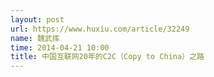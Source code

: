 ```yaml
---
layout: post
url: https://www.huxiu.com/article/32249
name: 魏武挥
time: 2014-04-21 10:00
title: 中国互联网20年的C2C（Copy to China）之路
---
```

